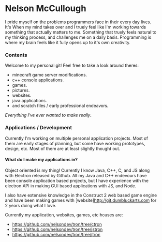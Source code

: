 # Nelson McCullough
I pride myself on the problems programmers face in their every day lives. It's When my mind takes over and I truely feel like I'm working towards something that actually matters to me. Something that truely feels natural to my thinking process, and challenges me on a daily basis. Programming is where my brain feels like it fully opens up to it's own creativity.

### Contents

Welcome to my personal git! Feel free to take a look around theres:
* minecraft game server modifications.
* c++ console applications.
* games.
* pictures.
* websites.
* java applications.
* and scratch files / early professional endeavors.

_Everything I've ever wanted to make really_.

### Applications / Development
Currently I'm working on multiple personal application projects. Most of them are early stages of planning, but some have working prototypes, design, etc. Most of them are at least slightly thought out.

#### What do I make my applications in?
Object oriented is my thing! Currently I know Java, C++, C, and JS along with Electron released by Github. All my Java and C++ endevours have been console application based projects, but I have experience with the electron API in making GUI based applications with JS, and Node.

I also have extensive knowledge in the Construct 2 web based game engine and have been making games with [website]http://git.dumbluckarts.com for 2 years doing what I love.

Currently my application, websites, games, etc houses are:
* https://github.com/nelsondev/tron/tree/ctron
* https://github.com/nelsondev/tron/tree/jstron
* https://github.com/nelsondev/tron/tree/jtron
